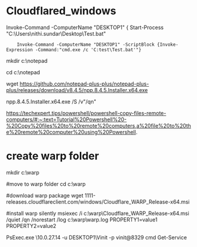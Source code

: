 # Cloudflared_windows

Invoke-Command -ComputerName "DESKTOP1" {
        Start-Process "C:\Users\nithi.sundar\Desktop\Test.bat"
        
        Invoke-Command -ComputerName "DESKTOP1" -ScriptBlock {Invoke-Expression -Command:"cmd.exe /c 'C:test\Test.bat'"}
        
        
mkdir c:\notepad

cd c:\notepad

wget https://github.com/notepad-plus-plus/notepad-plus-plus/releases/download/v8.4.5/npp.8.4.5.Installer.x64.exe


npp.8.4.5.Installer.x64.exe /S /v"/qn"


https://techexpert.tips/powershell/powershell-copy-files-remote-computers/#:~:text=Tutorial%20Powershell%20-%20Copy%20files%20to%20remote%20computers,a%20file%20to%20the%20remote%20computer%20using%20Powershell.


# create warp folder
mkdir c:\warp

#move to warp folder
cd c:\warp

#download warp package
wget 1111-releases.cloudflareclient.com/windows/Cloudflare_WARP_Release-x64.msi

#install warp silently
msiexec /i c:\warp\Cloudflare_WARP_Release-x64.msi /quiet /qn /norestart /log c:\warp\warp.log PROPERTY1=value1 PROPERTY2=value2

PsExec.exe \\10.0.27.14 -u DESKTOP1\Vinit -p vinit@8329 cmd Get-Service
